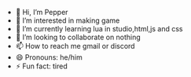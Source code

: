 - 👋 Hi, I’m Pepper
- 👀 I’m interested in making game
- 🌱 I’m currently learning lua in studio,html,js and css
- 💞️ I’m looking to collaborate on nothing
- 📫 How to reach me gmail or discord
- 😄 Pronouns: he/him
- ⚡ Fun fact: tired

<!---
Pepper974yt/Pepper974yt is a ✨ special ✨ repository because its `README.md` (this file) appears on your GitHub profile.
You can click the Preview link to take a look at your changes.
--->
